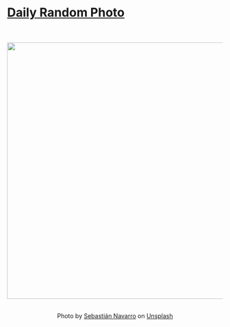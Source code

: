 # [Daily Random Photo](https://www.dailyrandomphoto.com/)

<div align="center">
  <br>
  <br>
  <a href="https://www.dailyrandomphoto.com/p/2022/2022-05-07/"><img src="https://images.unsplash.com/photo-1597598146254-feec76401ae5?crop=entropy&cs=tinysrgb&fit=max&fm=jpg&ixid=Mnw3NzUwOHwwfDF8cmFuZG9tfHx8fHx8fHx8MTY1MTg4MzM5Mw&ixlib=rb-1.2.1&q=80&w=1080" width="600px"></a>
  <br>
  <br>
  <p class="has-text-grey">Photo by <a href="https://unsplash.com/@nabxnav?utm_source=Daily%20Random%20Photo&amp;utm_medium=referral" target="_blank" rel="noopener noreferrer">Sebastián Navarro</a> on <a href="https://unsplash.com/photos/BmaUjTWMXQ4?utm_source=Daily%20Random%20Photo&amp;utm_medium=referral" target="_blank" rel="noopener noreferrer">Unsplash</a></p>
</div>
